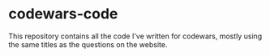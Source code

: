 # codewars-code
This repository contains all the code I've written for codewars, mostly using the same titles as the questions on the website.
